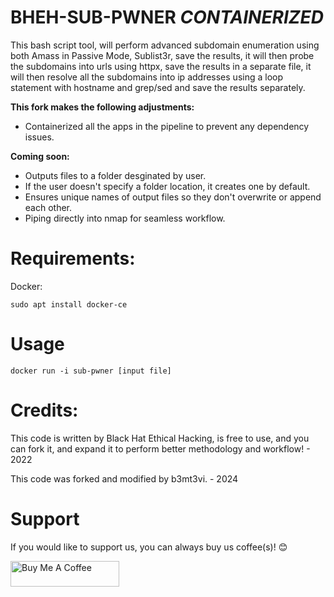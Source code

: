 # BHEH-SUB-PWNER *CONTAINERIZED*

This bash script tool, will perform advanced subdomain enumeration using both Amass in Passive Mode, Sublist3r, save the results, it will then probe the subdomains into urls using httpx, save the results in a separate file, it will then resolve all the subdomains into ip addresses using a loop statement with hostname and grep/sed and save the results separately.

**This fork makes the following adjustments:**
- Containerized all the apps in the pipeline to prevent any dependency issues.

**Coming soon:**
- Outputs files to a folder desginated by user.
- If the user doesn't specify a folder location, it creates one by default.
- Ensures unique names of output files so they don't overwrite or append each other.
- Piping directly into nmap for seamless workflow.

# Requirements:

Docker:
```
sudo apt install docker-ce

```

# Usage

```
docker run -i sub-pwner [input file]

```

# Credits:

This code is written by Black Hat Ethical Hacking, is free to use, and you can fork it, and expand it to perform better methodology and workflow! - 2022

This code was forked and modified by b3mt3vi. - 2024

# Support

If you would like to support us, you can always buy us coffee(s)! :blush:

<a href="https://www.buymeacoffee.com/b3mt3vi" target="_blank"><img src="https://cdn.buymeacoffee.com/buttons/default-orange.png" alt="Buy Me A Coffee" height="41" width="174"></a>
